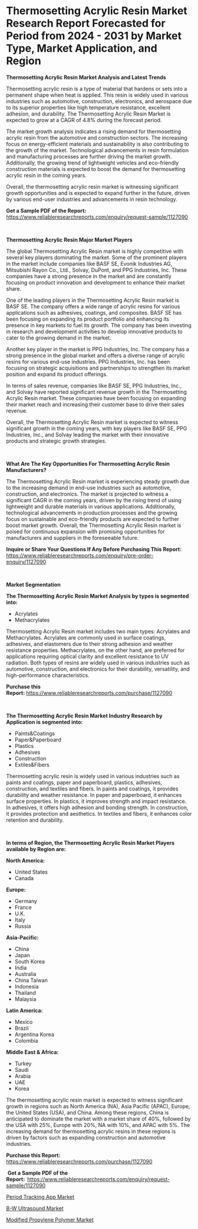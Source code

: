 <p><h1>Thermosetting Acrylic Resin Market Research Report Forecasted for Period from 2024 -  2031 by Market Type, Market Application, and Region</h1></p><p><strong>Thermosetting Acrylic Resin Market Analysis and Latest Trends</strong></p>
<p><p>Thermosetting acrylic resin is a type of material that hardens or sets into a permanent shape when heat is applied. This resin is widely used in various industries such as automotive, construction, electronics, and aerospace due to its superior properties like high temperature resistance, excellent adhesion, and durability. The Thermosetting Acrylic Resin Market is expected to grow at a CAGR of 4.8% during the forecast period.</p><p>The market growth analysis indicates a rising demand for thermosetting acrylic resin from the automotive and construction sectors. The increasing focus on energy-efficient materials and sustainability is also contributing to the growth of the market. Technological advancements in resin formulation and manufacturing processes are further driving the market growth. Additionally, the growing trend of lightweight vehicles and eco-friendly construction materials is expected to boost the demand for thermosetting acrylic resin in the coming years.</p><p>Overall, the thermosetting acrylic resin market is witnessing significant growth opportunities and is expected to expand further in the future, driven by various end-user industries and advancements in resin technology.</p></p>
<p><strong>Get a Sample PDF of the Report:&nbsp;</strong> <a href="https://www.reliableresearchreports.com/enquiry/request-sample/1127090">https://www.reliableresearchreports.com/enquiry/request-sample/1127090</a></p>
<p>&nbsp;</p>
<p><strong>Thermosetting Acrylic Resin Major Market Players</strong></p>
<p><p>The global Thermosetting Acrylic Resin market is highly competitive with several key players dominating the market. Some of the prominent players in the market include companies like BASF SE, Evonik Industries AG, Mitsubishi Rayon Co., Ltd., Solvay, DuPont, and PPG Industries, Inc. These companies have a strong presence in the market and are constantly focusing on product innovation and development to enhance their market share.</p><p>One of the leading players in the Thermosetting Acrylic Resin market is BASF SE. The company offers a wide range of acrylic resins for various applications such as adhesives, coatings, and composites. BASF SE has been focusing on expanding its product portfolio and enhancing its presence in key markets to fuel its growth. The company has been investing in research and development activities to develop innovative products to cater to the growing demand in the market.</p><p>Another key player in the market is PPG Industries, Inc. The company has a strong presence in the global market and offers a diverse range of acrylic resins for various end-use industries. PPG Industries, Inc. has been focusing on strategic acquisitions and partnerships to strengthen its market position and expand its product offerings.</p><p>In terms of sales revenue, companies like BASF SE, PPG Industries, Inc., and Solvay have reported significant revenue growth in the Thermosetting Acrylic Resin market. These companies have been focusing on expanding their market reach and increasing their customer base to drive their sales revenue.</p><p>Overall, the Thermosetting Acrylic Resin market is expected to witness significant growth in the coming years, with key players like BASF SE, PPG Industries, Inc., and Solvay leading the market with their innovative products and strategic growth strategies.</p></p>
<p>&nbsp;</p>
<p><strong>What Are The Key Opportunities For Thermosetting Acrylic Resin Manufacturers?</strong></p>
<p><p>The Thermosetting Acrylic Resin market is experiencing steady growth due to the increasing demand in end-use industries such as automotive, construction, and electronics. The market is projected to witness a significant CAGR in the coming years, driven by the rising trend of using lightweight and durable materials in various applications. Additionally, technological advancements in production processes and the growing focus on sustainable and eco-friendly products are expected to further boost market growth. Overall, the Thermosetting Acrylic Resin market is poised for continuous expansion with promising opportunities for manufacturers and suppliers in the foreseeable future.</p></p>
<p><strong>Inquire or Share Your Questions If Any Before Purchasing This Report:</strong> <a href="https://www.reliableresearchreports.com/enquiry/pre-order-enquiry/1127090">https://www.reliableresearchreports.com/enquiry/pre-order-enquiry/1127090</a></p>
<p>&nbsp;</p>
<p><strong>Market Segmentation</strong></p>
<p><strong>The Thermosetting Acrylic Resin Market Analysis by types is segmented into:</strong></p>
<p><ul><li>Acrylates</li><li>Methacrylates</li></ul></p>
<p><p>Thermosetting Acrylic Resin market includes two main types: Acrylates and Methacrylates. Acrylates are commonly used in surface coatings, adhesives, and elastomers due to their strong adhesion and weather resistance properties. Methacrylates, on the other hand, are preferred for applications requiring optical clarity and excellent resistance to UV radiation. Both types of resins are widely used in various industries such as automotive, construction, and electronics for their durability, versatility, and high-performance characteristics.</p></p>
<p><strong>Purchase this Report:&nbsp;</strong><a href="https://www.reliableresearchreports.com/purchase/1127090">https://www.reliableresearchreports.com/purchase/1127090</a></p>
<p>&nbsp;</p>
<p><strong>The Thermosetting Acrylic Resin Market Industry Research by Application is segmented into:</strong></p>
<p><ul><li>Paints&Coatings</li><li>Paper&Paperboard</li><li>Plastics</li><li>Adhesives</li><li>Construction</li><li>Extiles&Fibers</li></ul></p>
<p><p>Thermosetting acrylic resin is widely used in various industries such as paints and coatings, paper and paperboard, plastics, adhesives, construction, and textiles and fibers. In paints and coatings, it provides durability and weather resistance. In paper and paperboard, it enhances surface properties. In plastics, it improves strength and impact resistance. In adhesives, it offers high adhesion and bonding strength. In construction, it provides protection and aesthetics. In textiles and fibers, it enhances color retention and durability.</p></p>
<p>&nbsp;</p>
<p><strong>In terms of Region, the Thermosetting Acrylic Resin Market Players available by Region are:</strong></p>
<p>
    <p> <strong> North America: </strong>
        <ul>
            <li>United States</li>
            <li>Canada</li>
        </ul>
        </p> 
    <p> <strong> Europe: </strong>
        <ul>
            <li>Germany</li>
            <li>France</li>
            <li>U.K.</li>
            <li>Italy</li>
            <li>Russia</li>
        </ul>
        </p> 
    <p> <strong> Asia-Pacific: </strong>
        <ul>
            <li>China</li>
            <li>Japan</li>
            <li>South Korea</li>
            <li>India</li>
            <li>Australia</li>
            <li>China Taiwan</li>
            <li>Indonesia</li>
            <li>Thailand</li>
            <li>Malaysia</li>
        </ul>
        </p> 
    <p> <strong> Latin America: </strong>
        <ul>
            <li>Mexico</li>
            <li>Brazil</li>
            <li>Argentina Korea</li>
            <li>Colombia</li>
        </ul>
        </p> 
    <p> <strong> Middle East & Africa: </strong>
        <ul>
            <li>Turkey</li>
            <li>Saudi</li>
            <li>Arabia</li>
            <li>UAE</li>
            <li>Korea</li>
        </ul>
    </p>
    </p>
<p><p>The thermosetting acrylic resin market is expected to witness significant growth in regions such as North America (NA), Asia Pacific (APAC), Europe, the United States (USA), and China. Among these regions, China is anticipated to dominate the market with a market share of 40%, followed by the USA with 25%, Europe with 20%, NA with 10%, and APAC with 5%. The increasing demand for thermosetting acrylic resins in these regions is driven by factors such as expanding construction and automotive industries.</p></p>
<p><strong>Purchase this Report: </strong><a href="https://www.reliableresearchreports.com/purchase/1127090">https://www.reliableresearchreports.com/purchase/1127090</a></p>
<p>&nbsp;<strong>Get a Sample PDF of the Report:&nbsp;&nbsp;</strong><a href="https://www.reliableresearchreports.com/enquiry/request-sample/1127090">https://www.reliableresearchreports.com/enquiry/request-sample/1127090</a></p>
<p><strong></strong></p>
<p><p><a href="https://view.publitas.com/reportprime-1/period-tracking-app-market-provides-a-comprehensive-analysis-including-a-macro-overview-of-the-market-as-well-as-micro-details-such-as-market-size-and-competitive-landscape/">Period Tracking App Market</a></p><p><a href="https://view.publitas.com/reportprime-1/b-w-ultrasound-market-size-and-examines-its-market-scope-with-a-primary-focus-on-growth-opportunities-and-forecasted-trends-spanning-from-2023-to-2030/">B-W Ultrasound Market</a></p><p><a href="https://view.publitas.com/reportprime-1/modified-propylene-polymer-market-with-the-goal-of-estimating-the-market-size-and-future-growth-potential-of-various-market-segments-based-on-component-applications-end-user-and-region/">Modified Propylene Polymer Market</a></p></p>